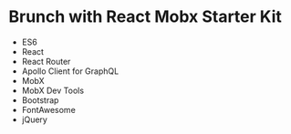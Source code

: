 # Brunch with React Mobx Starter Kit
 - ES6
 - React
 - React Router
 - Apollo Client for GraphQL
 - MobX
 - MobX Dev Tools
 - Bootstrap
 - FontAwesome
 - jQuery
